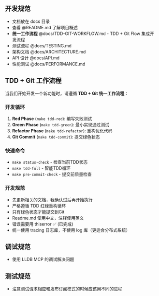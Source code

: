 ## 开发规范

- 文档放在 docs 目录
- 查看 @README.md 了解项目概述
- **统一工作流程** @docs/TDD-GIT-WORKFLOW.md - TDD + Git Flow 集成开发流程
- 测试流程 @docs/TESTING.md
- 架构文档 @docs/ARCHITECTURE.md
- API 设计 @docs/API.md
- 性能测试 @docs/PERFORMANCE.md

## TDD + Git 工作流程

当我们开始开发一个新功能时，请遵循 **TDD + Git 统一工作流程**：

### 开发循环
1. **Red Phase** (`make tdd-red`): 编写失败测试
2. **Green Phase** (`make tdd-green`): 最小实现通过测试
3. **Refactor Phase** (`make tdd-refactor`): 重构优化代码
4. **Git Commit** (`make tdd-commit`): 提交绿色状态

### 快速命令
- `make status-check` - 检查当前TDD状态
- `make tdd-full` - 智能TDD循环
- `make pre-commit-check` - 提交前质量检查

### 开发规范
- 先更新相关的文档，我确认过后再开始执行
- 严格遵循 TDD 红绿重构循环
- 只有绿色状态才能提交到Git
- Readme.md 使用中文，注释使用英文
- 错误需要用 thiserror ✅ (已完成)
- 统一使用 tracing 日志库，不使用 log 库（更适合分布式系统）

## 调试规范

- 使用 LLDB MCP 的调试解决问题

## 测试规范

- 注意测试请求相应和发布订阅模式的时候应该用不同的进程
